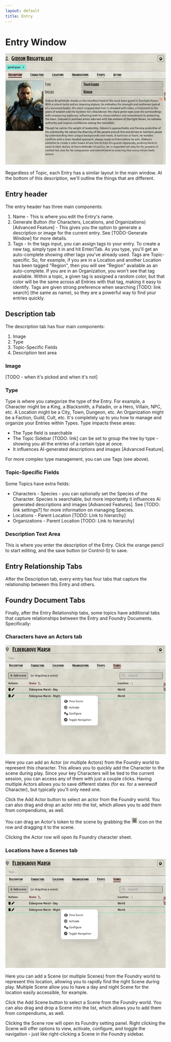```yaml
---
layout: default
title: Entry
---
```

# Entry Window
![Entry Window](assets/images/entry-content.webp)

Regardless of Topic, each Entry has a similar layout in the main window.  At the bottom of this description, we'll outline the things that are different.

## Entry header
The entry header has three main components:
1. Name - This is where you edit the Entry's name.
2. Generate Button (for Characters, Locations, and Organizations)[Advanced Feature] - This gives you the option to generate a description or image for the current entry.  See [TODO-Generate Window] for more details.
3. Tags - In the tags input, you can assign tags to your entry.  To create a new tag, simply type it in and hit Enter/Tab.  As you type, you'll get an auto-complete showing other tags you've already used.  Tags are Topic-specific.  So, for example, if you are in a Location and another Location has been tagged "Region", then you will see "Region" available as an auto-complete.  If you are in an Organization, you won't see that tag available.  Within a topic, a given tag is assigned a random color, but that color will be the same across all Entries with that tag, making it easy to identify.  Tags are given strong preference when searching [TODO: link search] (the same as name), so they are a powerful way to find your entries quickly.

## Description tab
The description tab has four main components:
1. Image
2. Type
3. Topic-Specific Fields
4. Description text area

### Image
[TODO - when it's picked and when it's not]

### Type
Type is where you categorize the type of the Entry.  For example, a Character might be a King, a Blacksmith, a Paladin, or a Hero, Villain, NPC, etc.  A Location might be a City, Town, Dungeon, etc.  An Organization might be a Faction, Guild, Cult, etc.  It's completely up to you how to manage and organize your Entries within Types.  Type impacts these areas:
- The Type field is searchable 
- The Topic Sidebar [TODO: link] can be set to group the tree by type - showing you all the entries of a certain type at once.
- It influences AI-generated descriptions and images [Advanced Feature].  

For more complex type management, you can use Tags (see above).

### Topic-Specific Fields
Some Topics have extra fields: 
- Characters - Species - you can optionally set the Species of the Character.  Species is searchable, but more importantly it influences Ai generated descriptions and images [Advanced Features].  See [TODO: link settings?] for more information on managing Species.
- Locations - Parent Location [TODO: Link to hierarchy]
- Organizations - Parent Location [TODO: Link to hierarchy]

### Description Text Area
This is where you enter the description of the Entry.  Click the orange pencil to start editing, and the save button (or Control-S) to save.

## Entry Relationship Tabs
After the Description tab, every entry has four tabs that capture the relationship between this Entry and others.

## Foundry Document Tabs
Finally, after the Entry Relationship tabs, some topics have additional tabs that capture relationships between the Entry and Foundry Documents.  Specifically:

### Characters have an Actors tab
![Scenes Tab](assets/images/scenes-tab.webp)

Here you can add an Actor (or multiple Actors) from the Foundry world to represent this character.  This allows you to quickly add the Character to the scene during play.  Since your key Characters will be tied to the current session,  you can access any of them with just a couple clicks.  Having multiple Actors allows you to save different states (for ex. for a werewolf Character), but typically you'll only need one.

Click the Add Actor button to select an actor from the Foundry world.  You can also drag and drop an actor into the list, which allows you to add them from compendiums, as well.

You can drag an Actor's token to the scene by grabbing the ![Hamburger Icon](assets/images/hamburger.webp) icon on the row and dragging it to the scene.

Clicking the Actor row will open its Foundry character sheet.

### Locations have a Scenes tab
![Scenes Tab](assets/images/scenes-tab.webp)

Here you can add a Scene (or multiple Scenes) from the Foundry world to represent this location, allowing you to rapidly find the right Scene during play.  Multiple Scene allow you to have a day and night Scene for the location easily accessible, for example.

Click the Add Scene button to select a Scene from the Foundry world.  You can also drag and drop a Scene into the list, which allows you to add them from compendiums, as well.

Clicking the Scene row will open its Foundry setting panel.  Right clicking the Scene will offer options to view, activate, configure, and toggle the navigation - just like right-clicking a Scene in the Foundry sidebar.
